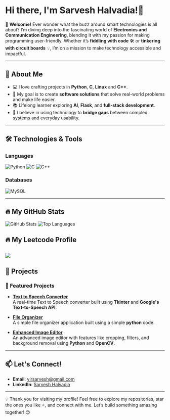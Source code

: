 # Hi there, I'm Sarvesh Halvadia!👋

🌟 **Welcome!** Ever wonder what the buzz around smart technologies is all about? I’m diving deep into the fascinating world of **Electronics and Communication Engineering**, blending it with my passion for making programming user-friendly. Whether it’s **fiddling with code** 🛠️ or **tinkering with circuit boards** 💡, I’m on a mission to make technology accessible and impactful.

---

## 🚀 About Me
- 💻 I love crafting projects in **Python**, **C**, **Linux** and **C++**.
- 🎯 My goal is to create **software solutions** that solve real-world problems and make life easier.
- 📚 Lifelong learner exploring **AI**, **Flask**, and **full-stack development**.
- 🌟 I believe in using technology to **bridge gaps** between complex systems and everyday usability.

---

## 🛠️ Technologies & Tools
### **Languages**
![Python](https://img.shields.io/badge/Python-3.x-blue?logo=python&logoColor=white)
![C](https://img.shields.io/badge/C-language-red)
![C++](https://img.shields.io/badge/C++-language-red)

### **Databases**
![MySQL](https://img.shields.io/badge/MySQL-database-orange?logo=mysql&logoColor=white)

---

## 🔥 My GitHub Stats
![GitHub Stats](https://github-readme-stats.vercel.app/api?username=blackpearl200&show_icons=true&theme=radical)
![Top Languages](https://github-readme-stats.vercel.app/api/top-langs/?username=blackpearl200&layout=compact&theme=radical)

## 🔥 My Leetcode Profile
![](https://leetcard.jacoblin.cool/blackpearl200?animation=true)
---

## 💼 Projects
### 🌟 Featured Projects
- [**Text to Speech Converter**](https://github.com/blackpearl200/text-to-speech-converter)  
  A real-time Text to Speech converter built using **Tkinter** and **Google's Text-to-Speech API**.
  
- [**File Organizer**](https://github.com/blackpearl200/file_organizer)  
  A simple file organizer application built using a simple **python** code.

- [**Enhanced Image Editor**](https://github.com/blackpearl200/image-editor)  
  An advanced image editor with features like cropping, filters, and background removal using **Python** and **OpenCV**.

---

## 📫 Let's Connect!
- **Email**: [virsarvesh@gmail.com](mailto:virsarvesh@gmail.com)
- **LinkedIn**: [Sarvesh Halvadia](https://linkedin.com/in/sarvesh-halvadia)  

---

💡 Thank you for visiting my profile! Feel free to explore my repositories, star the ones you like ⭐, and connect with me. Let’s build something amazing together! 😊
